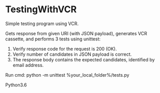 # TestingWithVCR

Simple testing program using VCR.

Gets response from given URI (with JSON payload), generates VCR cassette,  and performs 3 tests using unittest:

1. Verify response code for the request is 200 (OK).
2. Verify number of candidates in JSON payload is correct.
3. The response body contains the expected candidates, identified by email address.

Run cmd: python -m unittest %your_local_folder%/tests.py

Python3.6
